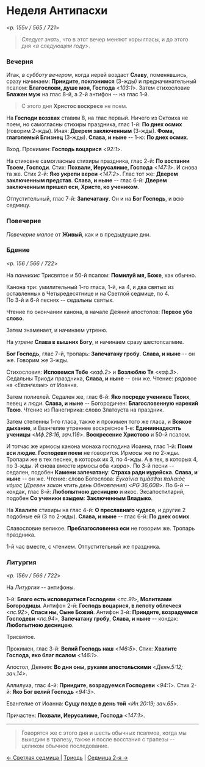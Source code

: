 
# Неделя Антипасхи

<*p. 155v / 565 / 721*>

> *Следует знать*, что в этот вечер меняют хоры гласы, и до этого дня <*в следующем году*>.

### Вечерня

Итак, *в субботу вечером*, когда иерей воздаст **Славу**, поменявшись, сразу начинаем: 
**Приидите, поклонимся** (3-жды) и предначинательный псалом: **Благослови, душе моя, Господа** <*103:1*>. 
Затем стихословие **Блажен муж** на глас 8-й, а 2-й антифон -- на глас 1-й. 

> С этого дня **Христос воскресе** не поем. 

На **Господи воззвах** ставим 8, на глас первый. 
Ничего из Октоиха не поем, но самогласны стихиры праздника, глас 1-й: 
**По днех осмих** (говорим 2-жды). 
Иная: **Дверем заключенным** (3-жды). 
**Фома, глаголемый Близнец** (3-жды). 
**Слава, и ныне** -- 1-ю: **По днех осмих**. 

Вход. Прокимен: **Господь воцарися** <*92:1*>. 

На стиховне самогласные стихиры праздника, глас 2-й: **По востании Твоем, Господи**. 
Стих: **Похвали, Иерусалиме, Господа** <*147:1*>. И снова та же. 
Стих 2-й: **Яко укрепи вереи** <*147:2*>. 
Глас тот же: **Дверем заключенным представ**.
**Слава, и ныне** -- глас 6-й: **Дверем заключенным пришел еси, Христе, ко учеником**. 

Отпустительный, глас 7-й: **Запечатану**. Он и на **Бог Господь**, и всю седмицу.  

### Повечерие

*Повечерие малое* от **Живый**, как и в предыдущие дни. 

### Бдение

<*p. 156 / 566 / 722*>

На *паннихис* Трисвятое и 50-й псалом: **Помилуй мя, Боже**, как обычно. 

Канона три: умилительный 1-го гласа, 1-й, на 4, и два святых из оставленных в Четыредесятнице 
и на Светлой седмице, по 4.  
По 3-й и 6-й песнях -- седальны святых. 

Чтение по окончании канона, в начале Деяний апостолов: **Первое убо слово**. 

Затем знаменает, и начинаем утреню. 

На *утрене* **Слава в вышних Богу**, и начинаем сразу шестопсалмие. 

**Бог Господь**, глас 7-й, тропарь: **Запечатану гробу**. 
**Слава, и ныне** -- он же. Говорим же 3-жды.

Стихословия: **Исповемся Тебе** <*каф.2*> и **Возлюблю Тя** <*каф.3*>. 
Седальны Триоди праздника, **Слава, и ныне** -- они же. 
Чтение: рядовое на <*Евангелие*> от Иоанна. 

Затем полиелей. 
Седален же, глас 6-й: **Яко посреде учеников Твоих**, певец и люди. 
**Слава, и ныне** -- Богородичен: **Благословенную нарекий Твою**. 
Чтение из Панегирика: слово Златоуста на праздник.  

Затем степенны 1-го гласа, также и прокимен того же гласа, и **Всякое дыхание**, 
и Евангелие утреннее воскресное 1-е: **Единиинадесять ученицы** <*Мф.28:16, зач.116*>. 
**Воскресение Христово** и 50-й псалом. 

И тотчас же ирмосы канона монаха господина Иоанна, глас 1-й: **Поим вси людие**. 
**Господеви поем** не говорится. 
Ирмосы же по 2-жды. Тропари же в тех песнех, в которых их 3, по 4-жды. 
А в тех, в которых 4, по 3-жды. И снова вместе ирмосы оба <*хора*>. 
По 3-й песни -- седален, подобен **Камени запечатану**: **Страха ради иудейска**. 
**Слава, и ныне** -- он же. 
Чтение: слово Богослова: *̓Εγκαίνια τιμᾶσϑαι παλαιὸς νόμος* (*Древен закон чтить день Обновления*) 
<*PG 36,608*>. 
По 6-й -- кондак, глас 8-й: **Любопытною десницею** и икос. 
Эксапостиларий, подобен **Со ученики взыдем**: **Заключенным Владыко**. 

На **Хвалите** стихиры на глас 4-й: **О преславнаго чудесе**, и другие 2 подобные ей (3 по 2-жды). 
**Слава, и ныне** -- глас 6-й: **По днех осмих**. 

Славословие великое. **Преблагословенна еси** не говорим же. 
Тропарь праздника. 

1-й час вместе, с чтением. Отпустительный же праздника. 

### Литургия

<*p. 156v / 566 / 722*>

На *Литургии* -- антифоны. 

1-й: **Благо есть исповедатися Господеви** <*пс.91*>, **Молитвами Богородицы**.
Антифон 2-й: **Господь воцарися, в лепоту облечеся** <*пс.92*>, **Спаси ны, Сыне Божий**. 
Антифон 3-й: **Приидите, возрадуемся Господеви** <*пс.94*>, **Запечатану гробу**, 
**Слава, и ныне** -- кондак: **Любопытною десницею**. 

Трисвятое. 

Прокимен, глас 3-й: **Велий Господь наш** <*146:5*>. 
Стих: **Хвалите Господа, яко благ псалом** <*146:1*>. 

Апостол, Деяния: **Во дни оны, руками апостольскими** <*Деян.5:12; зач.14*>.

Аллилуиа, глас 4-й: **Приидите, возрадуемся Господеви** <*94:1*>. 
Стих 2-й: **Яко Бог велий Господь** <*94:3*>. 

Евангелие от Иоанна: **Сущу позде в день той** <*Ин.20:19; зач.65*>. 

Причастен: **Похвали, Иерусалиме, Господа** <*147:1*>. 

---

> Говорятся же с этого дня и шесть обычных псалмов, когда мы выходим в трапезу, 
> также и после восстания с трапезы -- целиком обычное последование. 

[← Светлая седмица ](B_02_EUR_easter_week.ru.md) | [Триодь](README.md) | [Седмица 2-я →](B_04_EUR_week2.ru.md)